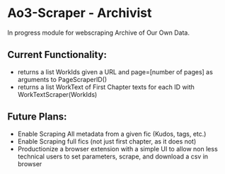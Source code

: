 # Ao3-Scraper - Archivist
In progress module for webscraping Archive of Our Own Data.
## Current Functionality: 
  * returns a list WorkIds given a URL and page=[number of pages] as arguments to PageScraperID()
  * returns a list WorkText of First Chapter texts for each ID with WorkTextScraper(WorkIds)
## Future Plans:
  * Enable Scraping All metadata from a given fic (Kudos, tags, etc.)
  * Enable Scraping full fics (not just first chapter, as it does not)
  * Productionize a browser extension with a simple UI to allow non less technical users to set parameters, scrape, and download a csv in browser
